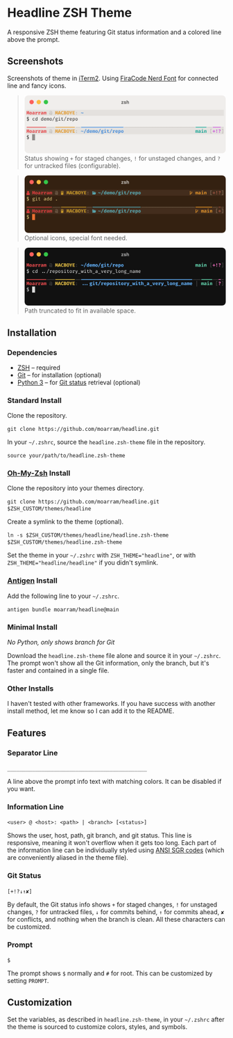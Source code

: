 # Headline ZSH Theme
A responsive ZSH theme featuring Git status information and a colored line above the prompt.


## Screenshots
Screenshots of theme in [iTerm2](https://iterm2.com/index.html). Using [FiraCode Nerd Font](https://github.com/ryanoasis/nerd-fonts/tree/master/patched-fonts/FiraCode) for connected line and fancy icons.

> ![light theme screenshot](https://raw.githubusercontent.com/moarram/headline/assets/images/zsh_theme_light.png)
> Status showing `+` for staged changes, `!` for unstaged changes, and `?` for untracked files (configurable).

> ![brown theme screenshot](https://raw.githubusercontent.com/moarram/headline/assets/images/zsh_theme_brown.png)
> Optional icons, special font needed.

> ![dark theme screenshot](https://raw.githubusercontent.com/moarram/headline/assets/images/zsh_theme_dark.png)
> Path truncated to fit in available space.


## Installation
### Dependencies
* [ZSH](https://zsh.sourceforge.io/) – required
* [Git](https://git-scm.com/) – for installation (optional)
* [Python 3](https://www.python.org/) – for [Git status](https://github.com/olivierverdier/zsh-git-prompt) retrieval (optional)

### Standard Install
Clone the repository.
```
git clone https://github.com/moarram/headline.git
```

In your `~/.zshrc`, source the `headline.zsh-theme` file in the repository.
```
source your/path/to/headline.zsh-theme
```

### [Oh-My-Zsh](https://github.com/ohmyzsh/ohmyzsh) Install
Clone the repository into your themes directory.
```
git clone https://github.com/moarram/headline.git $ZSH_CUSTOM/themes/headline
```

Create a symlink to the theme (optional).
```
ln -s $ZSH_CUSTOM/themes/headline/headline.zsh-theme $ZSH_CUSTOM/themes/headline.zsh-theme
```

Set the theme in your `~/.zshrc` with `ZSH_THEME="headline"`, or with `ZSH_THEME="headline/headline"` if you didn't symlink.

### [Antigen](https://github.com/zsh-users/antigen) Install
Add the following line to your `~/.zshrc`.
```
antigen bundle moarram/headline@main
```

### Minimal Install
*No Python, only shows branch for Git*

Download the `headline.zsh-theme` file alone and source it in your `~/.zshrc`. The prompt won't show all the Git information, only the branch, but it's faster and contained in a single file.

### Other Installs
I haven't tested with other frameworks. If you have success with another install method, let me know so I can add it to the README.


## Features
### Separator Line
```_____________________________________________```

A line above the prompt info text with matching colors. It can be disabled if you want.

### Information Line
```<user> @ <host>: <path> | <branch> [<status>]```

Shows the user, host, path, git branch, and git status. This line is responsive, meaning it won't overflow when it gets too long. Each part of the information line can be individually styled using [ANSI SGR codes](https://en.wikipedia.org/wiki/ANSI_escape_code#SGR_(Select_Graphic_Rendition)_parameters) (which are conveniently aliased in the theme file).

### Git Status
```[+!?↓↑✘]```

By default, the Git status info shows `+` for staged changes, `!` for unstaged changes, `?` for untracked files, `↓` for commits behind, `↑` for commits ahead, `✘` for conflicts, and nothing when the branch is clean. All these characters can be customized.

### Prompt
```$```

The prompt shows `$` normally and `#` for root. This can be customized by setting `PROMPT`. 


## Customization
Set the variables, as described in `headline.zsh-theme`, in your `~/.zshrc` after the theme is sourced to customize colors, styles, and symbols.
